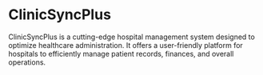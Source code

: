 # ClinicSyncPlus
 ClinicSyncPlus is a cutting-edge hospital management system designed to optimize healthcare administration. It offers a user-friendly platform for hospitals to efficiently manage patient records, finances, and overall operations.
